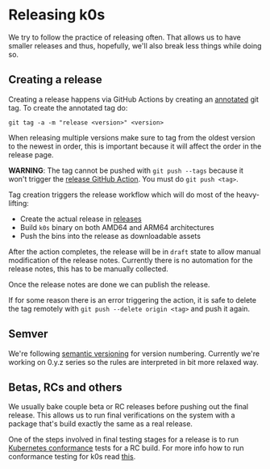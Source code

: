 # Releasing k0s

We try to follow the practice of releasing often. That allows us to have smaller releases and thus, hopefully, we'll also break less things while doing so.

## Creating a release

Creating a release happens via GitHub Actions by creating an [annotated](https://git-scm.com/book/en/v2/Git-Basics-Tagging#_creating_tags) git tag.
To create the annotated tag do:

```git tag -a -m "release <version>" <version>```

When releasing multiple versions make sure to tag from the oldest version to the newest in order, this is important because it will affect the order in the release page.

**WARNING**: The tag cannot be pushed with `git push --tags` because it won't trigger the [release GitHub Action](https://github.com/k0sproject/k0s/actions/workflows/release.yml). You must do `git push <tag>`.

Tag creation triggers the release workflow which will do most of the heavy-lifting:

- Create the actual release in [releases](https://github.com/k0sproject/k0s/releases/)
- Build `k0s` binary on both AMD64 and ARM64 architectures
- Push the bins into the release as downloadable assets

After the action completes, the release will be in `draft` state to allow manual modification of the release notes. Currently there is no automation for the release notes, this has to be manually collected.

Once the release notes are done we can publish the release.

If for some reason there is an error triggering the action, it is safe to delete the tag remotely with `git push --delete origin <tag>` and push it again.

## Semver

We're following [semantic versioning](https://semver.org/) for version numbering. Currently we're working on 0.y.z series so the rules are interpreted in bit more relaxed way.

## Betas, RCs and others

We usually bake couple beta or RC releases before pushing out the final release. This allows us to run final verifications on the system with a package that's build exactly the same as a real release.

One of the steps involved in final testing stages for a release is to run [Kubernetes conformance](https://github.com/cncf/k8s-conformance) tests for a RC build. For more info how to run conformance testing for k0s read [this](docs/conformance-testing.md).

